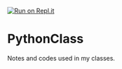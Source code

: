 [![Run on Repl.it](https://repl.it/badge/github/marang-khu/PythonClass)](https://repl.it/github/marang-khu/PythonClass)
# PythonClass
Notes and codes used in my classes.
